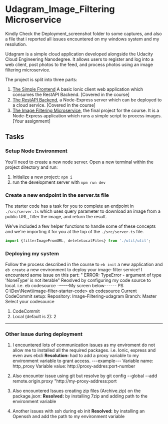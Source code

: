 # Udagram_Image_Filtering Microservice

Kindly Check the Deployment_screenshot folder to some captures, and also a file that i reported all issues encountered on my windows system and my resolution.

Udagram is a simple cloud application developed alongside the Udacity Cloud Engineering Nanodegree. It allows users to register and log into a web client, post photos to the feed, and process photos using an image filtering microservice.

The project is split into three parts:
1. [The Simple Frontend](https://github.com/udacity/cloud-developer/tree/master/course-02/exercises/udacity-c2-frontend)
A basic Ionic client web application which consumes the RestAPI Backend. [Covered in the course]
2. [The RestAPI Backend](https://github.com/udacity/cloud-developer/tree/master/course-02/exercises/udacity-c2-restapi), a Node-Express server which can be deployed to a cloud service. [Covered in the course]
3. [The Image Filtering Microservice](https://github.com/udacity/cloud-developer/tree/master/course-02/project/image-filter-starter-code), the final project for the course. It is a Node-Express application which runs a simple script to process images. [Your assignment]

## Tasks

### Setup Node Environment

You'll need to create a new node server. Open a new terminal within the project directory and run:

1. Initialize a new project: `npm i`
2. run the development server with `npm run dev`

### Create a new endpoint in the server.ts file

The starter code has a task for you to complete an endpoint in `./src/server.ts` which uses query parameter to download an image from a public URL, filter the image, and return the result.

We've included a few helper functions to handle some of these concepts and we're importing it for you at the top of the `./src/server.ts`  file.

```typescript
import {filterImageFromURL, deleteLocalFiles} from './util/util';
```

### Deploying my system

Follow the process described in the course to `eb init` a new application and `eb create` a new environment to deploy your image-filter service! 
I encounterd aome issue on this part: " ERROR: TypeError - argument of type 'NoneType' is not iterable"
Reoslved by configuring my code source to local. i.e. eb codesource
------My screen below------
PS C:\Dev\Newt\image-filter-starter-code> eb codesource
Current CodeCommit setup:
  Repository: Image-Filtering-udagram
  Branch: Master
Select your codesource
1) CodeCommit
2) Local
(default is 2): 2
------------------------------------------------------


### Other issue during deployment

1.	I encountered lots of communication issues as my enviroment do not allow me to installed all the required packages. i.e. Ionic, express and even aws ebcli 
**Resolution:** had to add a proxy variable to my environment variable to grant access.
---example---
Variable name: http_proxy
Variable value: http://proxy-addres:port-number

2.	Also encounter issue using git but resolve by git config --global --add remote.origin.proxy "http://my-proxy-address:port

3.  Also encountered Issues creating zip files (Archive.zip) on the package.json:
    **Resolved:** by installing 7zip and adding path to the environment variable

4.  Another issues with ssh during eb init
    **Resolved:**  by installing an Openssh and add the path to my environment variable


